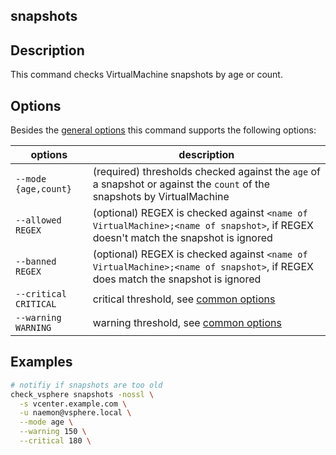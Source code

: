 ## snapshots

## Description

This command checks VirtualMachine snapshots by age or count.

## Options

Besides the [general options](/cmd/) this command supports the following
options:

| options | description |
|---|---|
| `--mode {age,count}` | (required) thresholds checked against the `age` of a snapshot or against the `count` of the snapshots by VirtualMachine |
| `--allowed REGEX` | (optional) REGEX is checked against `<name of VirtualMachine>;<name of snapshot>`, if REGEX doesn't match the snapshot is ignored |
| `--banned REGEX` | (optional) REGEX is checked against `<name of VirtualMachine>;<name of snapshot>`, if REGEX does match the snapshot is ignored |
| `--critical CRITICAL`   | critical threshold, see [common options](/cmd/?id=common-options) |
| `--warning WARNING`     | warning threshold, see [common options](/cmd/?id=common-options) |


## Examples

``` bash
# notifiy if snapshots are too old
check_vsphere snapshots -nossl \
  -s vcenter.example.com \
  -u naemon@vsphere.local \
  --mode age \
  --warning 150 \
  --critical 180 \
```
